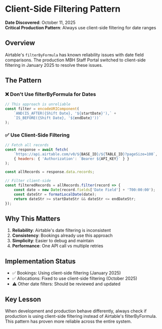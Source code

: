 # Client-Side Filtering Pattern

**Date Discovered**: October 11, 2025  
**Critical Production Pattern**: Always use client-side filtering for date ranges  

## Overview

Airtable's `filterByFormula` has known reliability issues with date field comparisons. The production MBH Staff Portal switched to client-side filtering in January 2025 to resolve these issues.

## The Pattern

### ❌ Don't Use filterByFormula for Dates
```javascript
// This approach is unreliable
const filter = encodeURIComponent(
    `AND(IS_AFTER({Shift Date}, '${startDate}'),` +
    `IS_BEFORE({Shift Date}, '${endDate}'))`
);
```

### ✅ Use Client-Side Filtering
```javascript
// Fetch all records
const response = await fetch(
    `https://api.airtable.com/v0/${BASE_ID}/${TABLE_ID}?pageSize=100`,
    { headers: { 'Authorization': `Bearer ${API_KEY}` } }
);

const allRecords = response.data.records;

// Filter client-side
const filteredRecords = allRecords.filter(record => {
    const date = new Date(record.fields['Date Field'] + 'T00:00:00');
    const dateStr = formatLocalDate(date);
    return dateStr >= startDateStr && dateStr <= endDateStr;
});
```

## Why This Matters

1. **Reliability**: Airtable's date filtering is inconsistent
2. **Consistency**: Bookings already use this approach
3. **Simplicity**: Easier to debug and maintain
4. **Performance**: One API call vs multiple retries

## Implementation Status

- ✅ Bookings: Using client-side filtering (January 2025)
- ✅ Allocations: Fixed to use client-side filtering (October 2025)
- ⚠️ Other date filters: Should be reviewed and updated

## Key Lesson

When development and production behave differently, always check if production is using client-side filtering instead of Airtable's filterByFormula. This pattern has proven more reliable across the entire system.
